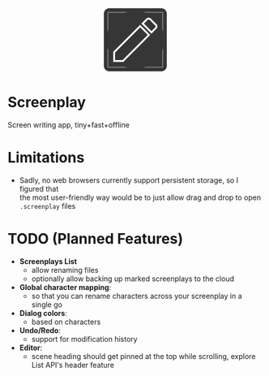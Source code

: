 <p align=center><img src=./manaashir/e.png width=128px /></p>

# Screenplay
Screen writing app, tiny+fast+offline


# Limitations
* Sadly, no web browsers currently support persistent storage, so I figured that  
the most user-friendly way would be to just allow drag and drop to open ``.screenplay`` files

# TODO (Planned Features)
* **Screenplays List**
	* allow renaming files
	* optionally allow backing up marked screenplays to the cloud
* **Global character mapping**:
	* so that you can rename characters across your screenplay in a single go
* **Dialog colors**:
	* based on characters
* **Undo/Redo**:
	* support for modification history
* **Editor**:  
	* scene heading should get pinned at the top while scrolling, explore List API's header feature
